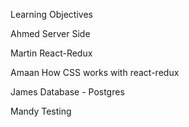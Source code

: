 Learning Objectives 

Ahmed 
Server Side

Martin 
React-Redux

Amaan
How CSS works with react-redux

James
Database - Postgres

Mandy
Testing
